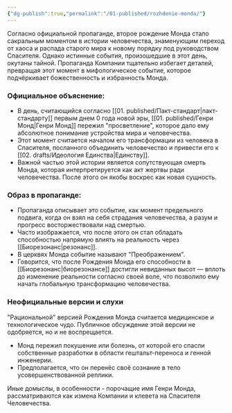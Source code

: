 ```yaml
---
{"dg-publish":true,"permalink":"/01-published/rozhdenie-monda/"}
---
```


Согласно официальной пропаганде, второе рождение Монда стало сакральным моментом в истории человечества, знаменующим переход от хаоса и распада старого мира к новому порядку под руководством Спасителя. Однако истинные события, произошедшие в этот день, окутаны тайной. Пропаганда Компании тщательно избегает деталей, превращая этот момент в мифологическое событие, которое подчёркивает божественность и избранность Монда.
### Официальное объяснение:
- В день, считающийся согласно [[01. published/Пакт-стандарт\|пакт-стандарту]] первым днем 0 года новой эры, [[01. published/Генри Монд\|Генри Монд]] пережил "просветление", которое дало ему абсолютное понимание устройства мира и человечества.
- Этот момент считается началом его трансформации из человека в Спасителя, посланного объединить человечество и привести его к [[02. drafts/Идеология Единства\|Единству]].
- Важной частью этой истории является сопутствующая смерть Монда, которая интерпретируется как акт жертвы ради человечества. После этого он якобы воскрес как новая сущность.
### Образ в пропаганде:
- Пропаганда описывает это событие, как момент предельного подвига, когда он взял на себя страдания человечества, а разум и прогресс восторжествовали над смертью.
- Часто изображается, что после этого он стал обладать способностью напрямую влиять на реальность через [[Биорезонанс\|резонанс]].
- В церквях Монда событие называют "Преображением".
- Говорится, что после Рождения Монда его способности в [[Биорезонанс\|биорезонансе]] достигли невиданных высот — вплоть до изменение реальности согласно своей воле, что позволило ему начать глобальную трансформацию человечества.
### Неофициальные версии и слухи
"Рациональной" версией Рождения Монда считается медицинское и технологическое чудо. Публичное обсуждение этой версии не одобряется, но и не воспрещается. 
- Монд пережил покушение или болезнь, от которой его спасли собственные разработки в области гештальт-переноса и генной инженерии.
- Предполагается, что он перенёс своё сознание в тело усовершенствованной реплики.

Иные домыслы, в особенности - порочащие имя Генри Монда, рассматриваются как измена Компании и клевета на Спасителя Человечества.